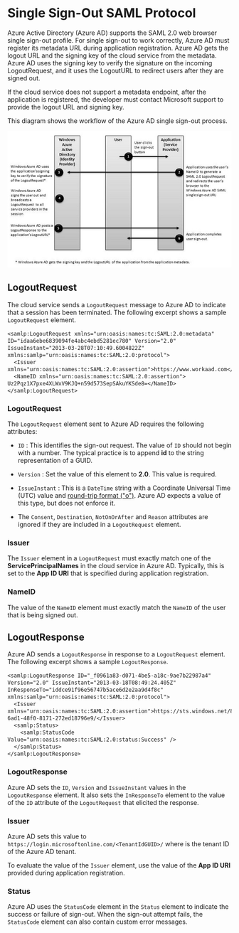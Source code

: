 <properties
	pageTitle="Azure Single Sign Out SAML Protocol | Microsoft Azure"
	description="This article describes the Single Sign-Out SAML Protocol in Azure Active Directory"
	services="active-directory"
	documentationCenter=".net"
	authors="priyamohanram"
	manager="mbaldwin"
	editor=""/>

<tags
	ms.service="active-directory"
	ms.workload="identity"
	ms.tgt_pltfrm="na"
	ms.devlang="na"
	ms.topic="article"
	ms.date="06/23/2016"
	ms.author="priyamo"/>


# Single Sign-Out SAML Protocol

Azure Active Directory (Azure AD) supports the SAML 2.0 web browser single sign-out profile. For single sign-out to work correctly, Azure AD must register its metadata URL during application registration. Azure AD gets the logout URL and the signing key of the cloud service from the metadata. Azure AD uses the signing key to verify the signature on the incoming LogoutRequest, and it uses the LogoutURL to redirect users after they are signed out.

If the cloud service does not support a metadata endpoint, after the application is registered, the developer must contact Microsoft support to provide the logout URL and signing key.

This diagram shows the workflow of the Azure AD single sign-out process.

![Single Sign Out Workflow](media/active-directory-single-sign-out-protocol-reference/active-directory-saml-single-sign-out-workflow.png)

## LogoutRequest

The cloud service sends a `LogoutRequest` message to Azure AD to indicate that a session has been terminated. The following excerpt shows a sample `LogoutRequest` element.

```
<samlp:LogoutRequest xmlns="urn:oasis:names:tc:SAML:2.0:metadata" ID="idaa6ebe6839094fe4abc4ebd5281ec780" Version="2.0" IssueInstant="2013-03-28T07:10:49.6004822Z" xmlns:samlp="urn:oasis:names:tc:SAML:2.0:protocol">
  <Issuer xmlns="urn:oasis:names:tc:SAML:2.0:assertion">https://www.workaad.com</Issuer>
  <NameID xmlns="urn:oasis:names:tc:SAML:2.0:assertion"> Uz2Pqz1X7pxe4XLWxV9KJQ+n59d573SepSAkuYKSde8=</NameID>
</samlp:LogoutRequest>
```

### LogoutRequest

The `LogoutRequest` element sent to Azure AD requires the following attributes:

- `ID` : This identifies the sign-out request. The value of `ID` should not begin with a number. The typical practice is to append **id** to the string representation of a GUID.

- `Version` : Set the value of this element to **2.0**. This value is required.

- `IssueInstant` : This is a `DateTime` string with a Coordinate Universal Time (UTC) value and [round-trip format ("o")](https://msdn.microsoft.com/library/az4se3k1.aspx). Azure AD expects a value of this type, but does not enforce it.

- The `Consent`, `Destination`, `NotOnOrAfter` and `Reason` attributes are ignored if they are included in a `LogoutRequest` element.

### Issuer

The `Issuer` element in a `LogoutRequest` must exactly match one of the **ServicePrincipalNames** in the cloud service in Azure AD. Typically, this is set to the **App ID URI** that is specified during application registration.

### NameID

The value of the `NameID` element must exactly match the `NameID` of the user that is being signed out.
## LogoutResponse

Azure AD sends a `LogoutResponse` in response to a `LogoutRequest` element. The following excerpt shows a sample `LogoutResponse`.

```
<samlp:LogoutResponse ID="_f0961a83-d071-4be5-a18c-9ae7b22987a4" Version="2.0" IssueInstant="2013-03-18T08:49:24.405Z" InResponseTo="iddce91f96e56747b5ace6d2e2aa9d4f8c" xmlns:samlp="urn:oasis:names:tc:SAML:2.0:protocol">
  <Issuer xmlns="urn:oasis:names:tc:SAML:2.0:assertion">https://sts.windows.net/82869000-6ad1-48f0-8171-272ed18796e9/</Issuer>
  <samlp:Status>
    <samlp:StatusCode Value="urn:oasis:names:tc:SAML:2.0:status:Success" />
  </samlp:Status>
</samlp:LogoutResponse>
```

### LogoutResponse

Azure AD sets the `ID`, `Version` and `IssueInstant` values in the `LogoutResponse` element. It also sets the `InResponseTo` element to the value of the `ID` attribute of the `LogoutRequest` that elicited the response.

### Issuer

Azure AD sets this value to `https://login.microsoftonline.com/<TenantIdGUID>/` where <TenantIdGUID> is the tenant ID of the Azure AD tenant.

To evaluate the value of the `Issuer` element, use the value of the **App ID URI** provided during application registration.

### Status

Azure AD uses the `StatusCode` element in the `Status` element to indicate the success or failure of sign-out. When the sign-out attempt fails, the `StatusCode` element can also contain custom error messages.
